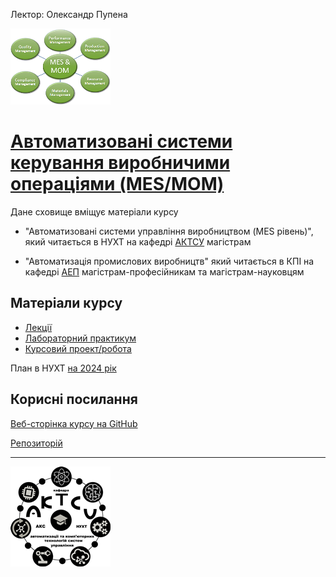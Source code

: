 Лектор: Олександр Пупена

![](media/mom.png)

# [Автоматизовані системи керування виробничими операціями (MES/MOM)](https://pupenasan.github.io/MOMdisc/)        

Дане сховище вміщує матеріали курсу 

- "Автоматизовані системи управління виробництвом (MES рівень)", який читається в НУХТ на кафедрі [АКТСУ](http://www.iasu-nuft.pp.ua/) магістрам

- "Автоматизація промислових виробництв" який читається в КПІ на кафедрі [АЕП](https://atep.kpi.ua/) магістрам-професійникам та магістрам-науковцям

## Матеріали курсу

- [Лекції](лекції/README.md)
- [Лабораторний практикум](лабораторні/README.md)
- [Курсовий проект/робота](курсовий/method.md)



План в НУХТ [на 2024 рік](план2024.md)

## Корисні посилання

[Веб-сторінка курсу на GitHub](https://pupenasan.github.io/MOMdisc/)

[Репозиторій](https://github.com/pupenasan/MOM)

---

![](media/1.png)